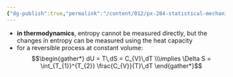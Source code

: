 ```yaml
---
{"dg-publish":true,"permalink":"/content/012/px-284-statistical-mechanics/c-entropy-and-temperature/px-284-c4-measuring-entropy/","created":"2024-11-25T10:50:32.000+00:00","updated":"2024-11-26T13:01:52.559+00:00"}
---
```


- **in thermodynamics**, entropy cannot be measured directly, but the changes in entropy can be measured using the heat capacity
- for a reversible process at constant volume: 
$$\begin{gather*}
	dU = T\,dS = C_{V}\,dT \\\implies \Delta S = \int_{T_{1}}^{T_{2}} \frac{C_{V}}{T}\,dT
\end{gather*}$$
